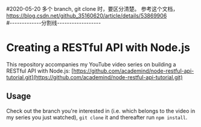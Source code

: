 #2020-05-20
多个 branch,  git clone 时，要区分清楚。
参考这个文档，https://blog.csdn.net/github_35160620/article/details/53869906  
#-------------分割线------------------
# Creating a RESTful API with Node.js
This repository accompanies my YouTube video series on building a RESTful API with Node.js: [https://github.com/academind/node-restful-api-tutorial.git](https://github.com/academind/node-restful-api-tutorial.git)

## Usage
Check out the branch you're interested in (i.e. which belongs to the video in my series you just watched), ```git clone``` it and thereafter run ```npm install```.
